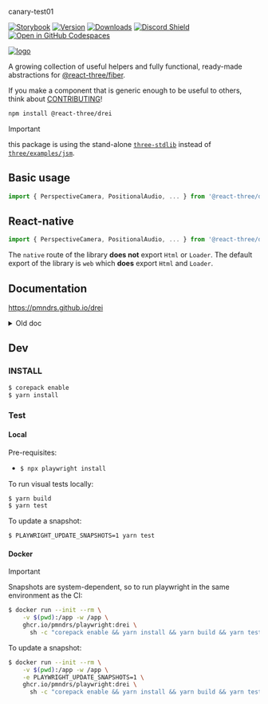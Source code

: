 canary-test01

[![Storybook](https://img.shields.io/static/v1?message=Storybook&style=flat&colorA=000000&colorB=000000&label=&logo=storybook&logoColor=ffffff)](https://drei.pmnd.rs/)
[![Version](https://img.shields.io/npm/v/@react-three/drei?style=flat&colorA=000000&colorB=000000)](https://www.npmjs.com/package/@react-three/drei)
[![Downloads](https://img.shields.io/npm/dt/@react-three/drei.svg?style=flat&colorA=000000&colorB=000000)](https://www.npmjs.com/package/@react-three/drei)
[![Discord Shield](https://img.shields.io/discord/740090768164651008?style=flat&colorA=000000&colorB=000000&label=discord&logo=discord&logoColor=ffffff)](https://discord.com/channels/740090768164651008/741751532592038022)
[![Open in GitHub Codespaces](https://img.shields.io/static/v1?&message=Open%20in%20%20Codespaces&style=flat&colorA=000000&colorB=000000&label=GitHub&logo=github&logoColor=ffffff)](https://github.com/codespaces/new?template_repository=pmndrs%2Fdrei)

[![logo](docs/logo.jpg)](https://codesandbox.io/s/bfplr)

A growing collection of useful helpers and fully functional, ready-made abstractions for [@react-three/fiber](https://github.com/pmndrs/react-three-fiber).

If you make a component that is generic enough to be useful to others, think about [CONTRIBUTING](CONTRIBUTING.md)!

```bash
npm install @react-three/drei
```

> [!IMPORTANT]
> this package is using the stand-alone [`three-stdlib`](https://github.com/pmndrs/three-stdlib) instead of [`three/examples/jsm`](https://github.com/mrdoob/three.js/tree/master/examples/jsm).

## Basic usage

```jsx
import { PerspectiveCamera, PositionalAudio, ... } from '@react-three/drei'
```

## React-native

```jsx
import { PerspectiveCamera, PositionalAudio, ... } from '@react-three/drei/native'
```

The `native` route of the library **does not** export `Html` or `Loader`. The default export of the library is `web` which **does** export `Html` and `Loader`.

## Documentation

https://pmndrs.github.io/drei

<details>
  <summary>Old doc</summary>

> [!WARNING]
> Below is an archive of the anchors links with their new respective locations to the documentation website.
> Do not update the links below, they are for reference only.

<!-- <table>
  <tr>
    <td valign="top">
      <ul>
        <li><a href="#cameras">Cameras</a></li>
        <ul>
          <li><a href="#perspectivecamera">PerspectiveCamera</a></li>
          <li><a href="#orthographiccamera">OrthographicCamera</a></li>
          <li><a href="#cubecamera">CubeCamera</a></li>
        </ul>
        <li><a href="#controls">Controls</a></li>
        <ul>
          <li><a href="#cameracontrols">CameraControls</a></li>
          <li><a href="#controls">FlyControls</a></li>
          <li><a href="#controls">MapControls</a></li>
          <li><a href="#controls">DeviceOrientationControls</a></li>
          <li><a href="#controls">TrackballControls</a></li>
          <li><a href="#controls">ArcballControls</a></li>
          <li><a href="#controls">PointerLockControls</a></li>
          <li><a href="#controls">FirstPersonControls</a></li>
          <li><a href="#scrollcontrols">ScrollControls</a></li>
          <li><a href="#presentationcontrols">PresentationControls</a></li>
          <li><a href="#keyboardcontrols">KeyboardControls</a></li>
          <li><a href="#FaceControls">FaceControls</a></li>
          <li><a href="#motionpathcontrols">MotionPathControls</a></li>
        </ul>
        <li><a href="#gizmos">Gizmos</a></li>
        <ul>
          <li><a href="#gizmohelper">GizmoHelper</a></li>
          <li><a href="#pivotcontrols">PivotControls</a></li>
          <li><a href="#dragcontrols">DragControls</a></li>
          <li><a href="#transformcontrols">TransformControls</a></li>
          <li><a href="#grid">Grid</a></li>
          <li><a href="#helper--usehelper">Helper / useHelper</a></li>
          <li><a href="#helper">Helper</a></li>
        </ul>
        <li><a href="#abstractions">Abstractions</a></li>
        <ul>
          <li><a href="#image">Image</a></li>
          <li><a href="#text">Text</a></li>
          <li><a href="#text3d">Text3D</a></li>
          <li><a href="#positionalaudio">PositionalAudio</a></li>
          <li><a href="#billboard">Billboard</a></li>
          <li><a href="#screenspace">ScreenSpace</a></li>
          <li><a href="#screensizer">ScreenSizer</a></li>
          <li><a href="#effects">Effects</a></li>
          <li><a href="#gradienttexture">GradientTexture</a></li>
          <li><a href="#edges">Edges</a></li>
          <li><a href="#outlines">Outlines</a></li>
          <li><a href="#trail">Trail</a></li>
          <li><a href="#sampler">Sampler</a></li>
          <li><a href="#computedattribute">ComputedAttribute</a></li>
          <li><a href="#clone">Clone</a></li>
          <li><a href="#useanimations">useAnimations</a></li>
          <li><a href="#marchingcubes">MarchingCubes</a></li>
          <li><a href="#decal">Decal</a></li>
          <li><a href="#svg">Svg</a></li>
          <li><a href="#gltf">Gltf</a></li>
          <li><a href="#asciirenderer">AsciiRenderer</a></li>
          <li><a href="#splat">Splat</a></li>
        </ul>
        <li><a href="#shaders">Shaders</a></li>
        <ul>
          <li><a href="#meshreflectormaterial">MeshReflectorMaterial</a></li>
          <li><a href="#meshwobblematerial">MeshWobbleMaterial</a></li>
          <li><a href="#meshdistortmaterial">MeshDistortMaterial</a></li>
          <li><a href="#meshrefractionmaterial">MeshRefractionMaterial</a></li>
          <li><a href="#meshtransmissionmaterial">MeshTransmissionMaterial</a></li>
          <li><a href="#meshdiscardmaterial">MeshDiscardMaterial</a></li>
          <li><a href="#pointmaterial">PointMaterial</a></li>
          <li><a href="#softshadows">SoftShadows</a></li>
          <li><a href="#shadermaterial">shaderMaterial</a></li>
        </ul>
      </ul>
    </td>
    <td valign="top">
      <ul>
        <li><a href="#misc">Misc</a></li>
        <ul>
          <li><a href="#example">Example</a></li>
          <li><a href="#html">Html</a></li>
          <li><a href="#cycleraycast">CycleRaycast</a></li>
          <li><a href="#select">Select</a></li>
          <li><a href="#sprite-animator">Sprite Animator</a></li>
          <li><a href="#stats">Stats</a></li>
          <li><a href="#stats-gl">StatsGl</a></li>
          <li><a href="#wireframe">Wireframe</a></li>
          <li><a href="#usedepthbuffer">useDepthBuffer</a></li>
          <li><a href="#usecontextbridge">useContextBridge</a></li>
          <li><a href="#fbo--usefbo">Fbo / useFBO</a></li>
          <li><a href="#usecamera">useCamera</a></li>
          <li><a href="#cubecamera--usecubecamera">CubeCamera / useCubeCamera</a></li>
          <li><a href="#detectgpu--usedetectgpu">DetectGPU / useDetectGPU</a></li>
          <li><a href="#useaspect">useAspect</a></li>
          <li><a href="#usecursor">useCursor</a></li>
          <li><a href="#useintersect">useIntersect</a></li>
          <li><a href="#useboxprojectedenv">useBoxProjectedEnv</a></li>
          <li><a href="#trail--useTrail">Trail / useTrail</a></li>
          <li><a href="#useSurfaceSampler">useSurfaceSampler</a></li>
          <li><a href="#facelandmarker">FaceLandmarker</a></li>
        </ul>
        <li><a href="#loading">Loaders</a></li>
        <ul>
          <li><a href="#loader">Loader</a></li>
          <li><a href="#progress--useprogress">Progress / useProgress</a></li>
          <li><a href="#gltf--usegltf">Gltf / useGLTF</a></li>
          <li><a href="#fbx--usefbx">FBX / useFBX</a></li>
          <li><a href="#texture--usetexture">Texture / useTexture</a></li>
          <li><a href="#ktx2--usektx2">Ktx2 / useKTX2</a></li>
          <li><a href="#cubetexture--usecubetexture">CubeTexture / useCubeTexture</a></li>
          <li><a href="#videotexture--usevideotexture">VideoTexture / useVideoTexture</a></li>
          <li><a href="#trailtexture--usetrailtexture">TrailTexture / useTrailTexture</a></li>
          <li><a href="#usefont">useFont</a></li>
          <li><a href="#usespriteloader">useSpriteLoader</a></li>
        </ul>
        <li><a href="#performance">Performance</a></li>
        <ul>
          <li><a href="#instances">Instances</a></li>
          <li><a href="#merged">Merged</a></li>
          <li><a href="#points">Points</a></li>
          <li><a href="#segments">Segments</a></li>
          <li><a href="#detailed">Detailed</a></li>
          <li><a href="#preload">Preload</a></li>
          <li><a href="#bakeshadows">BakeShadows</a></li>
          <li><a href="#meshbounds">meshBounds</a></li>
          <li><a href="#adaptivedpr">AdaptiveDpr</a></li>
          <li><a href="#adaptiveevents">AdaptiveEvents</a></li>
          <li><a href="#bvh">Bvh</a></li>
          <li><a href="#performancemonitor">PerformanceMonitor</a></li>
        </ul>
        <li><a href="#portals">Portals</a></li>
        <ul>
          <li><a href="#hud">Hud</a></li>
          <li><a href="#view">View</a></li>
          <li><a href="#rendertexture">RenderTexture</a></li>
          <li><a href="#rendercubetexture">RenderCubeTexture</a></li>
          <li><a href="#fisheye">Fisheye</a></li>
          <li><a href="#mask">Mask</a></li>
          <li><a href="#meshportalmaterial">MeshPortalMaterial</a></li>
        </ul>
        <li><a href="#modifiers">Modifiers</a></li>
        <ul>
          <li><a href="#curvemodifier">CurveModifier</a></li>
        </ul>
      </ul>
    </td>
    <td valign="top">
      <ul>
        <li><a href="#shapes">Shapes</a></li>
        <ul>
          <li><a href="#shapes">Plane</a></li>
          <li><a href="#shapes">Box</a></li>
          <li><a href="#shapes">Sphere</a></li>
          <li><a href="#shapes">Circle</a></li>
          <li><a href="#shapes">Cone</a></li>
          <li><a href="#shapes">Cylinder</a></li>
          <li><a href="#shapes">Tube</a></li>
          <li><a href="#shapes">Torus</a></li>
          <li><a href="#shapes">TorusKnot</a></li>
          <li><a href="#shapes">Ring</a></li>
          <li><a href="#shapes">Tetrahedron</a></li>
          <li><a href="#shapes">Polyhedron</a></li>
          <li><a href="#shapes">Icosahedron</a></li>
          <li><a href="#shapes">Octahedron</a></li>
          <li><a href="#shapes">Dodecahedron</a></li>
          <li><a href="#shapes">Extrude</a></li>
          <li><a href="#shapes">Lathe</a></li>
          <li><a href="#shapes">Shape</a></li>
          <li><a href="#roundedbox">RoundedBox</a></li>
          <li><a href="#screenquad">Screenquad</a></li>
          <li><a href="#line">Line</a></li>
          <li><a href="#quadraticbezierline">QuadraticBezierLine</a></li>
          <li><a href="#cubicbezierline">CubicBezierLine</a></li>
          <li><a href="#catmullromline">CatmullRomLine</a></li>
          <li><a href="#facemesh">Facemesh</a></li>
        </ul>
        <li><a href="#staging">Staging</a></li>
        <ul>
          <li><a href="#center">Center</a></li>
          <li><a href="#resize">Resize</a></li>
          <li><a href="#BBAnchor">BBAnchor</a></li>
          <li><a href="#bounds">Bounds</a></li>
          <li><a href="#camerashake">CameraShake</a></li>
          <li><a href="#float">Float</a></li>
          <li><a href="#stage">Stage</a></li>
          <li><a href="#backdrop">Backdrop</a></li>
          <li><a href="#environment">Environment</a></li>
          <li><a href="#lightformer">Lightformer</a></li>
          <li><a href="#spotlight">SpotLight</a></li>
          <li><a href="#spotlightshadow">SpotLightShadow</a></li>
          <li><a href="#shadow">Shadow</a></li>
          <li><a href="#caustics">Caustics</a></li>
          <li><a href="#contactshadows">ContactShadows</a></li>
          <li><a href="#randomizedlight">RandomizedLight</a></li>
          <li><a href="#accumulativeshadows">AccumulativeShadows</a></li>
          <li><a href="#sky">Sky</a></li>
          <li><a href="#stars">Stars</a></li>
          <li><a href="#sparkles">Sparkles</a></li>
          <li><a href="#cloud">Cloud</a></li>
          <li><a href="#useenvironment">useEnvironment</a></li>
          <li><a href="#matcaptexture--usematcaptexture">MatcapTexture / useMatcapTexture</a></li>
          <li><a href="#normaltexture--usenormaltexture">NormalTexture / useNormalTexture</a></li>
          <li><a href="#shadowalpha">ShadowAlpha</a></li>
        </ul>
      </ul>
    </td>
  </tr>
</table> -->

### Cameras

#### PerspectiveCamera

[Documentation has moved here](https://pmndrs.github.io/drei/cameras/perspective-camera)

#### OrthographicCamera

[Documentation has moved here](https://pmndrs.github.io/drei/cameras/orthographic-camera)

#### CubeCamera

[Documentation has moved here](https://pmndrs.github.io/drei/cameras/cube-camera)

### Controls

#### CameraControls

[Documentation has moved here](https://pmndrs.github.io/drei/controls/camera-controls)

#### ScrollControls

[Documentation has moved here](https://pmndrs.github.io/drei/controls/scroll-controls)

#### PresentationControls

[Documentation has moved here](https://pmndrs.github.io/drei/controls/presentation-controls)

#### KeyboardControls

[Documentation has moved here](https://pmndrs.github.io/drei/controls/keyboard-controls)

#### FaceControls

[Documentation has moved here](https://pmndrs.github.io/drei/controls/face-controls)

#### MotionPathControls

[Documentation has moved here](https://pmndrs.github.io/drei/controls/motion-path-controls)

### Gizmos

#### GizmoHelper

[Documentation has moved here](https://pmndrs.github.io/drei/gizmos/gizmo-helper)

#### PivotControls

[Documentation has moved here](https://pmndrs.github.io/drei/gizmos/pivot-controls)

#### DragControls

[Documentation has moved here](https://pmndrs.github.io/drei/gizmos/drag-controls)

#### TransformControls

[Documentation has moved here](https://pmndrs.github.io/drei/gizmos/transform-controls)

#### Grid

[Documentation has moved here](https://pmndrs.github.io/drei/gizmos/grid)

#### Helper / useHelper

[Documentation has moved here](https://pmndrs.github.io/drei/gizmos/helper-use-helper)

### Shapes

#### Plane, Box, Sphere, Circle, Cone, Cylinder, Tube, Torus, TorusKnot, Ring, Tetrahedron, Polyhedron, Icosahedron, Octahedron, Dodecahedron, Extrude, Lathe, Shape

[Documentation has moved here](https://pmndrs.github.io/drei/shapes/mesh)

#### RoundedBox

[Documentation has moved here](https://pmndrs.github.io/drei/shapes/rounded-box)

#### ScreenQuad

[Documentation has moved here](https://pmndrs.github.io/drei/shapes/screen-quad)

#### Line

[Documentation has moved here](https://pmndrs.github.io/drei/shapes/line)

#### QuadraticBezierLine

[Documentation has moved here](https://pmndrs.github.io/drei/shapes/quadratic-bezier-line)

#### CubicBezierLine

[Documentation has moved here](https://pmndrs.github.io/drei/shapes/cubic-bezier-line)

#### CatmullRomLine

[Documentation has moved here](https://pmndrs.github.io/drei/shapes/catmull-rom-line)

#### Facemesh

[Documentation has moved here](https://pmndrs.github.io/drei/shapes/facemesh)

### Abstractions

#### Image

[Documentation has moved here](https://pmndrs.github.io/drei/abstractions/image)

#### Text

[Documentation has moved here](https://pmndrs.github.io/drei/abstractions/text)

#### Text3D

[Documentation has moved here](https://pmndrs.github.io/drei/abstractions/text3d)

#### Effects

[Documentation has moved here](https://pmndrs.github.io/drei/abstractions/effects)

#### PositionalAudio

[Documentation has moved here](https://pmndrs.github.io/drei/abstractions/positional-audio)

#### Billboard

[Documentation has moved here](https://pmndrs.github.io/drei/abstractions/billboard)

#### ScreenSpace

[Documentation has moved here](https://pmndrs.github.io/drei/abstractions/screen-space)

#### ScreenSizer

[Documentation has moved here](https://pmndrs.github.io/drei/abstractions/screen-sizer)

#### GradientTexture

[Documentation has moved here](https://pmndrs.github.io/drei/abstractions/gradient-texture)

#### Edges

[Documentation has moved here](https://pmndrs.github.io/drei/abstractions/edges)

#### Outlines

[Documentation has moved here](https://pmndrs.github.io/drei/abstractions/outlines)

#### Trail

[Documentation has moved here](https://pmndrs.github.io/drei/abstractions/trail)

#### Sampler

[Documentation has moved here](https://pmndrs.github.io/drei/abstractions/sampler)

#### ComputedAttribute

[Documentation has moved here](https://pmndrs.github.io/drei/abstractions/computed-attribute)

#### Clone

[Documentation has moved here](https://pmndrs.github.io/drei/abstractions/clone)

#### useAnimations

[Documentation has moved here](https://pmndrs.github.io/drei/abstractions/use-animations)

#### MarchingCubes

[Documentation has moved here](https://pmndrs.github.io/drei/abstractions/marching-cubes)

#### Decal

[Documentation has moved here](https://pmndrs.github.io/drei/abstractions/decal)

#### Svg

[Documentation has moved here](https://pmndrs.github.io/drei/abstractions/svg)

#### AsciiRenderer

[Documentation has moved here](https://pmndrs.github.io/drei/abstractions/ascii-renderer)

#### Splat

[Documentation has moved here](https://pmndrs.github.io/drei/abstractions/splat)

### Shaders

#### MeshReflectorMaterial

[Documentation has moved here](https://pmndrs.github.io/drei/shaders/mesh-reflector-material)

#### MeshWobbleMaterial

[Documentation has moved here](https://pmndrs.github.io/drei/shaders/mesh-wobble-material)

#### MeshDistortMaterial

[Documentation has moved here](https://pmndrs.github.io/drei/shaders/mesh-distort-material)

#### MeshRefractionMaterial

[Documentation has moved here](https://pmndrs.github.io/drei/shaders/mesh-refraction-material)

#### MeshTransmissionMaterial

[Documentation has moved here](https://pmndrs.github.io/drei/shaders/mesh-transmission-material)

#### MeshDiscardMaterial

[Documentation has moved here](https://pmndrs.github.io/drei/shaders/mesh-discard-material)

#### PointMaterial

[Documentation has moved here](https://pmndrs.github.io/drei/shaders/point-material)

#### SoftShadows

[Documentation has moved here](https://pmndrs.github.io/drei/shaders/soft-shadows)

#### shaderMaterial

[Documentation has moved here](https://pmndrs.github.io/drei/shaders/shader-material)

### Modifiers

#### CurveModifier

[Documentation has moved here](https://pmndrs.github.io/drei/modifiers/curve-modifier)

### Misc

#### useContextBridge

[Documentation has moved here](https://pmndrs.github.io/drei/misc/use-context-bridge)

#### Example

[Documentation has moved here](https://pmndrs.github.io/drei/misc/example)

#### Html

[Documentation has moved here](https://pmndrs.github.io/drei/misc/html)

#### CycleRaycast

[Documentation has moved here](https://pmndrs.github.io/drei/misc/cycle-raycast)

#### Select

[Documentation has moved here](https://pmndrs.github.io/drei/misc/select)

#### Sprite Animator

[Documentation has moved here](https://pmndrs.github.io/drei/misc/sprite-animator)

#### Stats

[Documentation has moved here](https://pmndrs.github.io/drei/misc/stats)

#### StatsGl

[Documentation has moved here](https://pmndrs.github.io/drei/misc/stats-gl)

#### Wireframe

[Documentation has moved here](https://pmndrs.github.io/drei/misc/wireframe)

#### useDepthBuffer

[Documentation has moved here](https://pmndrs.github.io/drei/misc/use-depth-buffer)

#### Fbo / useFBO

[Documentation has moved here](https://pmndrs.github.io/drei/misc/fbo-use-fbo)

#### useCamera

[Documentation has moved here](https://pmndrs.github.io/drei/misc/use-camera)

#### CubeCamera / useCubeCamera

[Documentation has moved here](https://pmndrs.github.io/drei/misc/cube-camera-use-cube-camera)

#### DetectGPU / useDetectGPU

[Documentation has moved here](https://pmndrs.github.io/drei/misc/detect-gpu-use-detect-gpu)

#### useAspect

[Documentation has moved here](https://pmndrs.github.io/drei/misc/use-aspect)

#### useCursor

[Documentation has moved here](https://pmndrs.github.io/drei/misc/use-cursor)

#### useIntersect

[Documentation has moved here](https://pmndrs.github.io/drei/misc/use-intersect)

#### useBoxProjectedEnv

[Documentation has moved here](https://pmndrs.github.io/drei/misc/use-box-projected-env)

#### Trail / useTrail

[Documentation has moved here](https://pmndrs.github.io/drei/misc/trail-use-trail)

#### useSurfaceSampler

[Documentation has moved here](https://pmndrs.github.io/drei/misc/use-surface-sampler)

#### FaceLandmarker

[Documentation has moved here](https://pmndrs.github.io/drei/misc/face-landmarker)

### Loading

#### Loader

[Documentation has moved here](https://pmndrs.github.io/drei/loaders/loader)

#### Progress / useProgress

[Documentation has moved here](https://pmndrs.github.io/drei/loaders/progress-use-progress)

#### Gltf / useGLTF

[Documentation has moved here](https://pmndrs.github.io/drei/loaders/gltf-use-gltf)

#### Fbx / useFBX

[Documentation has moved here](https://pmndrs.github.io/drei/loaders/fbx-use-fbx)

#### Texture / useTexture

[Documentation has moved here](https://pmndrs.github.io/drei/loaders/texture-use-texture)

#### Ktx2 / useKTX2

[Documentation has moved here](https://pmndrs.github.io/drei/loaders/ktx2-use-ktx2)

#### CubeTexture / useCubeTexture

[Documentation has moved here](https://pmndrs.github.io/drei/loaders/cube-texture-use-cube-texture)

#### VideoTexture / useVideoTexture

[Documentation has moved here](https://pmndrs.github.io/drei/loaders/video-texture-use-video-texture)

#### TrailTexture / useTrailTexture

[Documentation has moved here](https://pmndrs.github.io/drei/loaders/trail-texture-use-trail-texture)

#### useFont

[Documentation has moved here](https://pmndrs.github.io/drei/loaders/use-font)

#### useSpriteLoader

[Documentation has moved here](https://pmndrs.github.io/drei/loaders/use-sprite-loader)

### Performance

#### Instances

[Documentation has moved here](https://pmndrs.github.io/drei/performances/instances)

#### Merged

[Documentation has moved here](https://pmndrs.github.io/drei/performances/merged)

#### Points

[Documentation has moved here](https://pmndrs.github.io/drei/performances/points)

#### Segments

[Documentation has moved here](https://pmndrs.github.io/drei/performances/segments)

#### Detailed

[Documentation has moved here](https://pmndrs.github.io/drei/performances/detailed)

#### Preload

[Documentation has moved here](https://pmndrs.github.io/drei/performances/preload)

#### BakeShadows

[Documentation has moved here](https://pmndrs.github.io/drei/performances/bake-shadows)

#### meshBounds

[Documentation has moved here](https://pmndrs.github.io/drei/performances/mesh-bounds)

#### AdaptiveDpr

[Documentation has moved here](https://pmndrs.github.io/drei/performances/adaptive-dpr)

#### AdaptiveEvents

[Documentation has moved here](https://pmndrs.github.io/drei/performances/adaptive-events)

#### Bvh

[Documentation has moved here](https://pmndrs.github.io/drei/performances/bvh)

#### PerformanceMonitor

[Documentation has moved here](https://pmndrs.github.io/drei/performances/performance-monitor)

### Portals

#### Hud

[Documentation has moved here](https://pmndrs.github.io/drei/portals/hud)

#### View

[Documentation has moved here](https://pmndrs.github.io/drei/portals/view)

#### RenderTexture

[Documentation has moved here](https://pmndrs.github.io/drei/portals/render-texture)

#### RenderCubeTexture

[Documentation has moved here](https://pmndrs.github.io/drei/portals/render-cube-texture)

#### Fisheye

[Documentation has moved here](https://pmndrs.github.io/drei/portals/fisheye)

#### Mask

[Documentation has moved here](https://pmndrs.github.io/drei/portals/mask)

#### MeshPortalMaterial

[Documentation has moved here](https://pmndrs.github.io/drei/portals/mesh-portal-material)

### Staging

#### Center

[Documentation has moved here](https://pmndrs.github.io/drei/staging/center)

#### Resize

[Documentation has moved here](https://pmndrs.github.io/drei/staging/resize)

#### BBAnchor

[Documentation has moved here](https://pmndrs.github.io/drei/staging/bb-anchor)

#### Bounds

[Documentation has moved here](https://pmndrs.github.io/drei/staging/bounds)

#### CameraShake

[Documentation has moved here](https://pmndrs.github.io/drei/staging/camera-shake)

#### Float

[Documentation has moved here](https://pmndrs.github.io/drei/staging/float)

#### Stage

[Documentation has moved here](https://pmndrs.github.io/drei/staging/stage)

#### Backdrop

[Documentation has moved here](https://pmndrs.github.io/drei/staging/backdrop)

#### Shadow

[Documentation has moved here](https://pmndrs.github.io/drei/staging/shadow)

#### Caustics

[Documentation has moved here](https://pmndrs.github.io/drei/staging/caustics)

#### ContactShadows

[Documentation has moved here](https://pmndrs.github.io/drei/staging/contact-shadows)

#### RandomizedLight

[Documentation has moved here](https://pmndrs.github.io/drei/staging/randomized-light)

#### AccumulativeShadows

[Documentation has moved here](https://pmndrs.github.io/drei/staging/accumulative-shadows)

#### SpotLight

[Documentation has moved here](https://pmndrs.github.io/drei/staging/spot-light)

#### SpotLightShadow

[Documentation has moved here](https://pmndrs.github.io/drei/staging/spot-light-shadow)

#### Environment

[Documentation has moved here](https://pmndrs.github.io/drei/staging/environment)

#### Lightformer

[Documentation has moved here](https://pmndrs.github.io/drei/staging/lightformer)

#### Sky

[Documentation has moved here](https://pmndrs.github.io/drei/staging/sky)

#### Stars

[Documentation has moved here](https://pmndrs.github.io/drei/staging/stars)

#### Sparkles

[Documentation has moved here](https://pmndrs.github.io/drei/staging/sparkles)

#### Cloud

[Documentation has moved here](https://pmndrs.github.io/drei/staging/cloud)

#### useEnvironment

[Documentation has moved here](https://pmndrs.github.io/drei/staging/use-environment)

#### MatcapTexture / useMatcapTexture

[Documentation has moved here](https://pmndrs.github.io/drei/staging/matcap-texture-use-matcap-texture)

#### NormalTexture / useNormalTexture

[Documentation has moved here](https://pmndrs.github.io/drei/staging/normal-texture-use-normal-texture)

#### ShadowAlpha

[Documentation has moved here](https://pmndrs.github.io/drei/staging/shadow-alpha)

</details>

## Dev

### INSTALL

```sh
$ corepack enable
$ yarn install
```

### Test

#### Local

Pre-requisites:

- ```sh
  $ npx playwright install
  ```

To run visual tests locally:

```sh
$ yarn build
$ yarn test
```

To update a snapshot:

```sh
$ PLAYWRIGHT_UPDATE_SNAPSHOTS=1 yarn test
```

#### Docker

> [!IMPORTANT]
> Snapshots are system-dependent, so to run playwright in the same environment as the CI:

```sh
$ docker run --init --rm \
    -v $(pwd):/app -w /app \
    ghcr.io/pmndrs/playwright:drei \
      sh -c "corepack enable && yarn install && yarn build && yarn test"
```

To update a snapshot:

```sh
$ docker run --init --rm \
    -v $(pwd):/app -w /app \
    -e PLAYWRIGHT_UPDATE_SNAPSHOTS=1 \
    ghcr.io/pmndrs/playwright:drei \
      sh -c "corepack enable && yarn install && yarn build && yarn test"
```
